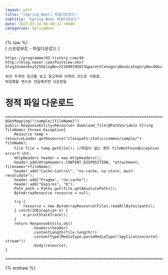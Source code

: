 ```yaml
---  
layout: post  
title: "[Spring Boot] 파일다운로드"  
subtitle: "Spring Boot 파일다운로드"  
date: 2023-03-24 08:40:31 +0900  
categories: SpringBoot  
---  
```

{% raw %}  
[ 스프링부트 - 파일다운로드 ]  
  
	https://programmer93.tistory.com/44  
	http://blog.naver.com/PostView.nhn?blogId=monkey5255&logNo=221600195073&parentCategoryNo=&categoryNo=46&viewDate=&isShowPopularPosts=false&from=postView  
  
	위의 두개의 링크를 보고 참고하여 아래의 코드로 사용함.  
	파일명을 변수로 전달해주면 다운받음  
  
# 정적 파일 다운로드  
  
	=====================================================================================================================================================  
    @GetMapping("/sample/{fileName}")  
    public ResponseEntity<Resource> download_file(@PathVariable String fileName) throws Exception{  
        Resource temp = resourceLoader.getResource("classpath:static/common/sample/"+ fileName);  
        File file = temp.getFile();	//파일이 없는 경우 fileNotFoundException error가 난다.  
        HttpHeaders header = new HttpHeaders();  
        header.add(HttpHeaders.CONTENT_DISPOSITION, "attachment; filename="+fileName);  
        header.add("Cache-Control", "no-cache, no-store, must-revalidate");  
        header.add("Pragma", "no-cache");  
        header.add("Expires", "0");  
        Path path = Paths.get(file.getAbsolutePath());  
        ByteArrayResource resource = null;  
  
        try {  
            resource = new ByteArrayResource(Files.readAllBytes(path));  
        } catch(IOException e) {  
            e.printStackTrace();  
        }  
        return ResponseEntity.ok()  
                .headers(header)  
                .contentLength(file.length())  
                .contentType(MediaType.parseMediaType("application/octet-stream"))  
                .body(resource);  
    }  
  
	=====================================================================================================================================================                                      
{% endraw %}